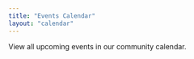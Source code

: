 ```yaml
---
title: "Events Calendar"
layout: "calendar"
---
```


View all upcoming events in our community calendar. 